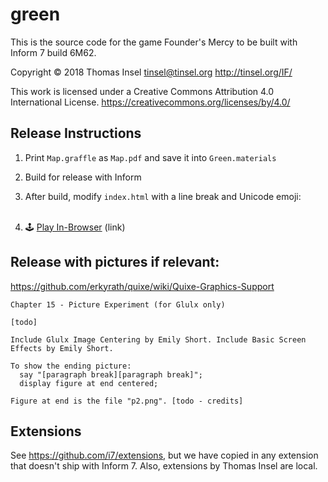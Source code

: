# green

This is the source code for the game Founder's Mercy to be built
with Inform 7 build 6M62.

Copyright © 2018 Thomas Insel <tinsel@tinsel.org>
http://tinsel.org/IF/

This work is licensed under a Creative Commons Attribution 4.0 International License.
https://creativecommons.org/licenses/by/4.0/	

## Release Instructions

1. Print `Map.graffle` as `Map.pdf` and save it into `Green.materials`

2. Build for release with Inform

3. After build, modify `index.html` with a line break and Unicode emoji:

    <br>
    <li>&#x1F579;&nbsp;<a href="play.html">Play In-Browser</a> <span class="filetype">(link)</span></li>

## Release with pictures if relevant:


https://github.com/erkyrath/quixe/wiki/Quixe-Graphics-Support


    Chapter 15 - Picture Experiment (for Glulx only)

    [todo]

    Include Glulx Image Centering by Emily Short. Include Basic Screen Effects by Emily Short.

    To show the ending picture:
      say "[paragraph break][paragraph break]";
      display figure at end centered;

    Figure at end is the file "p2.png". [todo - credits]

## Extensions

See https://github.com/i7/extensions, but we have copied in any extension that doesn't ship
with Inform 7. Also, extensions by Thomas Insel are local.
